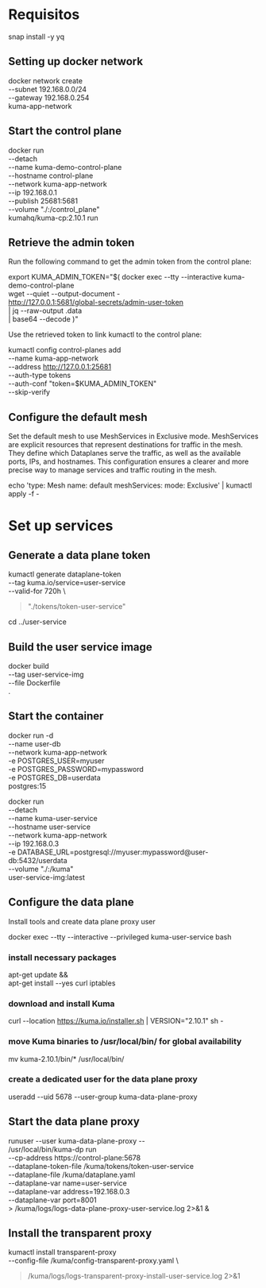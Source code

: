 # Requisitos

snap install -y yq





## Setting up docker network
docker network create \
  --subnet 192.168.0.0/24 \
  --gateway 192.168.0.254 \
  kuma-app-network

## Start the control plane
docker run \
  --detach \
  --name kuma-demo-control-plane \
  --hostname control-plane \
  --network kuma-app-network \
  --ip 192.168.0.1 \
  --publish 25681:5681 \
  --volume "./:/control_plane" \
  kumahq/kuma-cp:2.10.1 run


## Retrieve the admin token

Run the following command to get the admin token from the control plane:

export KUMA_ADMIN_TOKEN="$( 
  docker exec --tty --interactive kuma-demo-control-plane \
    wget --quiet --output-document - \
    http://127.0.0.1:5681/global-secrets/admin-user-token \
    | jq --raw-output .data \
    | base64 --decode
)"

Use the retrieved token to link kumactl to the control plane:

kumactl config control-planes add \
  --name kuma-app-network \
  --address http://127.0.0.1:25681 \
  --auth-type tokens \
  --auth-conf "token=$KUMA_ADMIN_TOKEN" \
  --skip-verify

## Configure the default mesh
Set the default mesh to use MeshServices in Exclusive mode. MeshServices are explicit resources that represent destinations for traffic in the mesh. They define which Dataplanes serve the traffic, as well as the available ports, IPs, and hostnames. This configuration ensures a clearer and more precise way to manage services and traffic routing in the mesh.

echo 'type: Mesh
name: default
meshServices:
  mode: Exclusive' | kumactl apply -f -


# Set up services

## Generate a data plane token

kumactl generate dataplane-token \
  --tag kuma.io/service=user-service \
  --valid-for 720h \
  > "./tokens/token-user-service"


cd ../user-service
## Build the user service image

docker build \
  --tag user-service-img \
  --file Dockerfile \
  .

## Start the container

docker run -d \
  --name user-db \
  --network kuma-app-network \
  -e POSTGRES_USER=myuser \
  -e POSTGRES_PASSWORD=mypassword \
  -e POSTGRES_DB=userdata \
  postgres:15

docker run \
  --detach \
  --name kuma-user-service \
  --hostname user-service \
  --network kuma-app-network \
  --ip 192.168.0.3 \
  -e DATABASE_URL=postgresql://myuser:mypassword@user-db:5432/userdata \
  --volume "./:/kuma" \
  user-service-img:latest

## Configure the data plane
Install tools and create data plane proxy user

docker exec --tty --interactive --privileged kuma-user-service bash

### install necessary packages
apt-get update && \
  apt-get install --yes curl iptables
      
### download and install Kuma
curl --location https://kuma.io/installer.sh | VERSION="2.10.1" sh -
      
### move Kuma binaries to /usr/local/bin/ for global availability
mv kuma-2.10.1/bin/* /usr/local/bin/
      
### create a dedicated user for the data plane proxy
useradd --uid 5678 --user-group kuma-data-plane-proxy

## Start the data plane proxy

runuser --user kuma-data-plane-proxy -- \
  /usr/local/bin/kuma-dp run \
    --cp-address https://control-plane:5678 \
    --dataplane-token-file /kuma/tokens/token-user-service \
    --dataplane-file /kuma/dataplane.yaml \
    --dataplane-var name=user-service \
    --dataplane-var address=192.168.0.3 \
    --dataplane-var port=8001 \
    > /kuma/logs/logs-data-plane-proxy-user-service.log 2>&1 &

## Install the transparent proxy

kumactl install transparent-proxy \
  --config-file /kuma/config-transparent-proxy.yaml \
  > /kuma/logs/logs-transparent-proxy-install-user-service.log 2>&1

